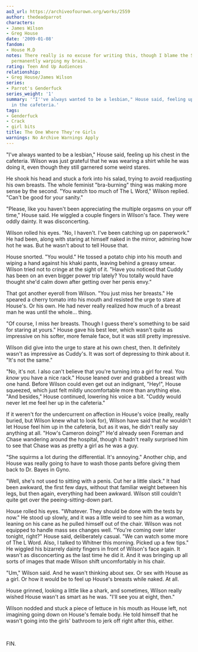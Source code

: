 ```yaml
---
ao3_url: https://archiveofourown.org/works/2559
author: thedeadparrot
characters:
- James Wilson
- Greg House
date: '2009-01-08'
fandom:
- House M.D
notes: There really is no excuse for writing this, though I blame the SGA fandom for
  permanently warping my brain.
rating: Teen And Up Audiences
relationship:
- Greg House/James Wilson
series:
- Parrot's Genderfuck
series_weight: '1'
summary: '"I''ve always wanted to be a lesbian," House said, feeling up his chest
  in the cafeteria.'
tags:
- Genderfuck
- Crack
- girl bits
title: The One Where They're Girls
warnings: No Archive Warnings Apply
---
```


"I've always wanted to be a lesbian," House said, feeling up his chest in the cafeteria. Wilson was just grateful that he was wearing a shirt while he was doing it, even though they still garnered some weird stares.

He shook his head and stuck a fork into his salad, trying to avoid readjusting his own breasts. The whole feminist "bra-burning" thing was making more sense by the second. "You watch too much of The L Word," Wilson replied. "Can't be good for your sanity."

"Please, like you haven't been appreciating the multiple orgasms on your off time," House said. He wiggled a couple fingers in Wilson's face. They were oddly dainty. It was disconcerting.

Wilson rolled his eyes. "No, I haven't. I've been catching up on paperwork." He had been, along with staring at himself naked in the mirror, admiring how hot he was. But he wasn't about to tell House that.

House snorted. "You would." He tossed a potato chip into his mouth and wiping a hand against his khaki pants, leaving behind a greasy smear. Wilson tried not to cringe at the sight of it. "Have you noticed that Cuddy has been on an even bigger power trip lately? You totally would have thought she'd calm down after getting over her penis envy."

That got another eyeroll from Wilson. "You just miss her breasts." He speared a cherry tomato into his mouth and resisted the urge to stare at House's. Or his own. He had never really realized how much of a breast man he was until the whole... thing.

"Of course, I miss her breasts. Though I guess there's something to be said for staring at yours." House gave his best leer, which wasn't quite as impressive on his softer, more female face, but it was still pretty impressive.

Wilson did give into the urge to stare at his own chest, then. It definitely wasn't as impressive as Cuddy's. It was sort of depressing to think about it. "It's not the same."

"No, it's not. I also can't believe that you're turning into a girl for real. You *know* you have a nice rack." House leaned over and grabbed a breast with one hand. Before Wilson could even get out an indignant, "Hey!", House squeezed, which just felt mildly uncomfortable more than anything else. "And besides," House continued, lowering his voice a bit. "Cuddy would never let me feel her up in the cafeteria."

If it weren't for the undercurrent on affection in House's voice (really, really buried, but Wilson knew what to look for), Wilson have said that *he* wouldn't let House feel him up in the cafeteria, but as it was, he didn't really say anything at all. "How's Cameron doing?" He'd already seen Foreman and Chase wandering around the hospital, though it hadn't really surprised him to see that Chase was as pretty a girl as he was a guy.

"She squirms a lot during the differential. It's annoying." Another chip, and House was really going to have to wash those pants before giving them back to Dr. Bayes in Gyno.

"Well, she's not used to sitting with a penis. Cut her a little slack." It had been awkward, the first few days, without that familiar weight between his legs, but then again, everything had been awkward. Wilson still couldn't quite get over the peeing-sitting-down part.

House rolled his eyes. "Whatever. They should be done with the tests by now." He stood up slowly, and it was a little weird to see him as a woman, leaning on his cane as he pulled himself out of the chair. Wilson was not equipped to handle mass sex changes well. "You're coming over later tonight, right?" House said, deliberately casual. "We can watch some more of The L Word. Also, I talked to Whitner this morning. Picked up a few tips." He wiggled his bizarrely dainty fingers in front of Wilson's face again. It wasn't as disconcerting as the last time he did it. And it was bringing up all sorts of images that made Wilson shift uncomfortably in his chair.

"Um," Wilson said. And he wasn't thinking about sex. Or sex with House as a girl. Or how it would be to feel up House's breasts while naked. At all.

House grinned, looking a little like a shark, and sometimes, Wilson really wished House wasn't as smart as he was. "I'll see you at eight, then."

Wilson nodded and stuck a piece of lettuce in his mouth as House left, not imagining going down on House's female body. He told himself that he wasn't going into the girls' bathroom to jerk off right after this, either.

 

FIN.